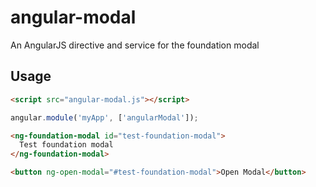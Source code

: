 angular-modal
=============

An AngularJS directive and service for the foundation modal


## Usage

```html
<script src="angular-modal.js"></script>
```
```js
angular.module('myApp', ['angularModal']);
```

```html
<ng-foundation-modal id="test-foundation-modal">
  Test foundation modal
</ng-foundation-modal>

<button ng-open-modal="#test-foundation-modal">Open Modal</button>
```
